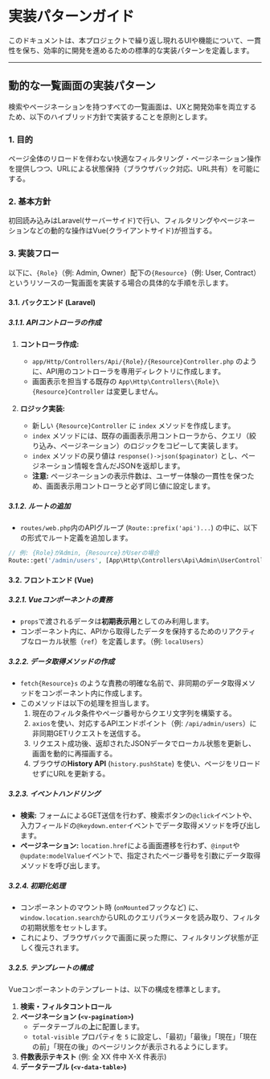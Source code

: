 # 実装パターンガイド

このドキュメントは、本プロジェクトで繰り返し現れるUIや機能について、一貫性を保ち、効率的に開発を進めるための標準的な実装パターンを定義します。

---

## 動的な一覧画面の実装パターン

検索やページネーションを持つすべての一覧画面は、UXと開発効率を両立するため、以下のハイブリッド方針で実装することを原則とします。

### 1. 目的

ページ全体のリロードを伴わない快適なフィルタリング・ページネーション操作を提供しつつ、URLによる状態保持（ブラウザバック対応、URL共有）を可能にする。

### 2. 基本方針

初回読み込みはLaravel(サーバーサイド)で行い、フィルタリングやページネーションなどの動的な操作はVue(クライアントサイド)が担当する。

### 3. 実装フロー

以下に、`{Role}`（例: Admin, Owner）配下の`{Resource}`（例: User, Contract）というリソースの一覧画面を実装する場合の具体的な手順を示します。

#### 3.1. バックエンド (Laravel)

##### 3.1.1. APIコントローラの作成

1.  **コントローラ作成:**
    -   `app/Http/Controllers/Api/{Role}/{Resource}Controller.php` のように、API用のコントローラを専用ディレクトリに作成します。
    -   画面表示を担当する既存の `App\Http\Controllers\{Role}\{Resource}Controller` は変更しません。

2.  **ロジック実装:**
    -   新しい `{Resource}Controller` に `index` メソッドを作成します。
    -   `index` メソッドには、既存の画面表示用コントローラから、クエリ（絞り込み、ページネーション）のロジックをコピーして実装します。
    -   `index` メソッドの戻り値は `response()->json($paginator)` とし、ページネーション情報を含んだJSONを返却します。
    -   **注意:** ページネーションの表示件数は、ユーザー体験の一貫性を保つため、画面表示用コントローラと必ず同じ値に設定します。

##### 3.1.2. ルートの追加

-   `routes/web.php`内のAPIグループ (`Route::prefix('api')...`) の中に、以下の形式でルート定義を追加します。

```php
// 例: {Role}がAdmin, {Resource}がUserの場合
Route::get('/admin/users', [App\Http\Controllers\Api\Admin\UserController::class, 'index'])->name('admin.users.index');
```

#### 3.2. フロントエンド (Vue)

##### 3.2.1. Vueコンポーネントの責務

-   `props`で渡されるデータは**初期表示用**としてのみ利用します。
-   コンポーネント内に、APIから取得したデータを保持するためのリアクティブなローカル状態（`ref`）を定義します。（例: `localUsers`）

##### 3.2.2. データ取得メソッドの作成

-   `fetch{Resource}s` のような責務の明確な名前で、非同期のデータ取得メソッドをコンポーネント内に作成します。
-   このメソッドは以下の処理を担当します。
    1.  現在のフィルタ条件やページ番号からクエリ文字列を構築する。
    2.  `axios`を使い、対応するAPIエンドポイント（例: `/api/admin/users`）に非同期GETリクエストを送信する。
    3.  リクエスト成功後、返却されたJSONデータでローカル状態を更新し、画面を動的に再描画する。
    4.  ブラウザの**History API** (`history.pushState`) を使い、ページをリロードせずにURLを更新する。

##### 3.2.3. イベントハンドリング

-   **検索:** フォームによるGET送信を行わず、検索ボタンの`@click`イベントや、入力フィールドの`@keydown.enter`イベントでデータ取得メソッドを呼び出します。
-   **ページネーション:** `location.href`による画面遷移を行わず、`@input`や`@update:modelValue`イベントで、指定されたページ番号を引数にデータ取得メソッドを呼び出します。

##### 3.2.4. 初期化処理

-   コンポーネントのマウント時 (`onMounted`フックなど) に、`window.location.search`からURLのクエリパラメータを読み取り、フィルタの初期状態をセットします。
-   これにより、ブラウザバックで画面に戻った際に、フィルタリング状態が正しく復元されます。

##### 3.2.5. テンプレートの構成

Vueコンポーネントのテンプレートは、以下の構成を標準とします。

1.  **検索・フィルタコントロール**
2.  **ページネーション (`<v-pagination>`)**
    -   データテーブルの**上**に配置します。
    -   `total-visible` プロパティを `5` に設定し、「最初」「最後」「現在」「現在の前」「現在の後」のページリンクが表示されるようにします。
3.  **件数表示テキスト** (例: 全 XX 件中 X-X 件表示)
4.  **データテーブル (`<v-data-table>`)**
